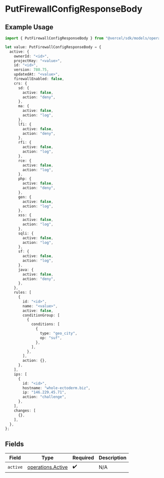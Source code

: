 # PutFirewallConfigResponseBody

## Example Usage

```typescript
import { PutFirewallConfigResponseBody } from "@vercel/sdk/models/operations/putfirewallconfig.js";

let value: PutFirewallConfigResponseBody = {
  active: {
    ownerId: "<id>",
    projectKey: "<value>",
    id: "<id>",
    version: 780.75,
    updatedAt: "<value>",
    firewallEnabled: false,
    crs: {
      sd: {
        active: false,
        action: "deny",
      },
      ma: {
        active: false,
        action: "log",
      },
      lfi: {
        active: false,
        action: "deny",
      },
      rfi: {
        active: false,
        action: "log",
      },
      rce: {
        active: false,
        action: "log",
      },
      php: {
        active: false,
        action: "deny",
      },
      gen: {
        active: false,
        action: "log",
      },
      xss: {
        active: false,
        action: "log",
      },
      sqli: {
        active: false,
        action: "log",
      },
      sf: {
        active: false,
        action: "log",
      },
      java: {
        active: false,
        action: "deny",
      },
    },
    rules: [
      {
        id: "<id>",
        name: "<value>",
        active: false,
        conditionGroup: [
          {
            conditions: [
              {
                type: "geo_city",
                op: "suf",
              },
            ],
          },
        ],
        action: {},
      },
    ],
    ips: [
      {
        id: "<id>",
        hostname: "whole-ectoderm.biz",
        ip: "146.229.45.71",
        action: "challenge",
      },
    ],
    changes: [
      {},
    ],
  },
};
```

## Fields

| Field                                                  | Type                                                   | Required                                               | Description                                            |
| ------------------------------------------------------ | ------------------------------------------------------ | ------------------------------------------------------ | ------------------------------------------------------ |
| `active`                                               | [operations.Active](../../models/operations/active.md) | :heavy_check_mark:                                     | N/A                                                    |